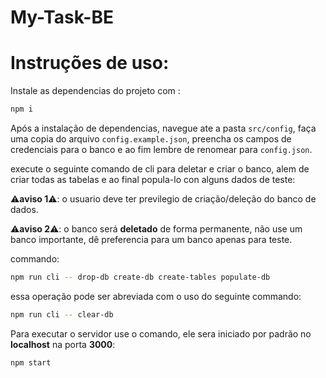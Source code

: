 # My-Task-BE

# Instruções de uso:

Instale as dependencias do projeto com :
```bash
npm i
```

Após a instalação de dependencias, navegue ate a pasta `src/config`, faça uma copia do arquivo `config.example.json`, preencha os campos de credenciais para o banco e ao fim lembre de renomear para `config.json`.

execute o seguinte comando de cli para deletar e criar o banco, alem de criar todas as tabelas e ao final popula-lo con alguns dados de teste:
  
  ⚠️**aviso 1**⚠️: o usuario deve ter previlegio de criação/deleção do banco de dados.

  ⚠️**aviso 2**⚠️: o banco será **deletado** de forma permanente, não use um banco importante, dê preferencia para um banco apenas para teste.

commando: 

```bash
npm run cli -- drop-db create-db create-tables populate-db
```

essa operação pode ser abreviada com o uso do seguinte commando:

```bash
npm run cli -- clear-db
```

Para executar o servidor use o comando, ele sera iniciado por padrão no **localhost** na porta **3000**:
```bash
npm start
```